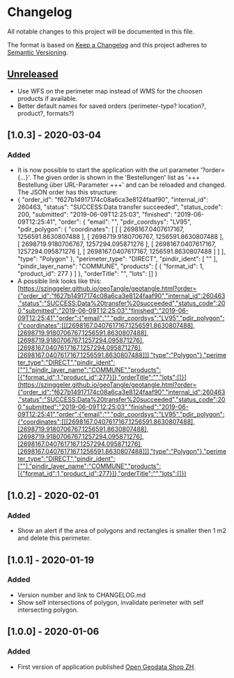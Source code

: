 # Changelog
All notable changes to this project will be documented in this file.

The format is based on [Keep a Changelog](https://keepachangelog.com/en/1.0.0/)
and this project adheres to [Semantic Versioning](https://semver.org/spec/v2.0.0.html).

## [Unreleased]
- Use WFS on the perimeter map instead of WMS for the choosen products if available.
- Better default names for saved orders (perimeter-type? location?, product?, formats?)

## [1.0.3] - 2020-03-04
### Added
- It is now possible to start the application with the url parameter '?order={...}'. The given order is shown in the 'Bestellungen' list as '+++ Bestellung über URL-Parameter +++' and can be reloaded and changed. The JSON order has this structure:
- {
    "order_id": "f627b14917174c08a6ca3e8124faaf90",
    "internal_id": 260463,
    "status": "SUCCESS:Data transfer succeeded",
    "status_code": 200,
    "submitted": "2019-06-09T12:25:03",
    "finished": "2019-06-09T12:25:41",
    "order": {
        "email": "",
        "pdir_coordsys": "LV95",
        "pdir_polygon": {
            "coordinates": [
                [
                    [
                        2698167.0407617167,
                        1256591.8630807488
                    ],
                    [
                        2698719.9180706767,
                        1256591.8630807488
                    ],
                    [
                        2698719.9180706767,
                        1257294.095871276
                    ],
                    [
                        2698167.0407617167,
                        1257294.095871276
                    ],
                    [
                        2698167.0407617167,
                        1256591.8630807488
                    ]
                ]
            ],
            "type": "Polygon"
        },
        "perimeter_type": "DIRECT",
        "pindir_ident": [
            ""
        ],
        "pindir_layer_name": "COMMUNE",
        "products": [
            {
                "format_id": 1,
                "product_id": 277
            }
        ]
    },
    "orderTitle": "",
    "lots": []
}
- A possible link looks like this: [https://szinggeler.github.io/geoTangle/geotangle.html?order={"order_id":"f627b14917174c08a6ca3e8124faaf90","internal_id":260463,"status":"SUCCESS:Data%20transfer%20succeeded","status_code":200,"submitted":"2019-06-09T12:25:03","finished":"2019-06-09T12:25:41","order":{"email":"","pdir_coordsys":"LV95","pdir_polygon":{"coordinates":[[[2698167.0407617167,1256591.8630807488],[2698719.9180706767,1256591.8630807488],[2698719.9180706767,1257294.095871276],[2698167.0407617167,1257294.095871276],[2698167.0407617167,1256591.8630807488]]],"type":"Polygon"},"perimeter_type":"DIRECT","pindir_ident":[""],"pindir_layer_name":"COMMUNE","products":[{"format_id":1,"product_id":277}]},"orderTitle":"","lots":[]}](https://szinggeler.github.io/geoTangle/geotangle.html?order={"order_id":"f627b14917174c08a6ca3e8124faaf90","internal_id":260463,"status":"SUCCESS:Data%20transfer%20succeeded","status_code":200,"submitted":"2019-06-09T12:25:03","finished":"2019-06-09T12:25:41","order":{"email":"","pdir_coordsys":"LV95","pdir_polygon":{"coordinates":[[[2698167.0407617167,1256591.8630807488],[2698719.9180706767,1256591.8630807488],[2698719.9180706767,1257294.095871276],[2698167.0407617167,1257294.095871276],[2698167.0407617167,1256591.8630807488]]],"type":"Polygon"},"perimeter_type":"DIRECT","pindir_ident":[""],"pindir_layer_name":"COMMUNE","products":[{"format_id":1,"product_id":277}]},"orderTitle":"","lots":[]})

## [1.0.2] - 2020-02-01
### Added
- Show an alert if the area of polygons and rectangles is smaller then 1 m2 and delete this perimeter.

## [1.0.1] - 2020-01-19
### Added
- Version number and link to CHANGELOG.md
- Show self intersections of polygon, invalidate perimeter with self intersecting polygon.

## [1.0.0] - 2020-01-06
### Added
- First version of application published [Open Geodata Shop ZH](https://szinggeler.github.io/geoTangle/geotangle.html).


[Unreleased]: Added-Changed-Deprecated-Removed-Fixed-Security

